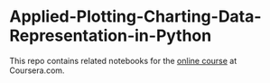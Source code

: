 # Applied-Plotting-Charting-Data-Representation-in-Python

This repo contains related notebooks for the [online course]([https://www.coursera.org/learn/python-plotting/home/welcome](https://www.coursera.org/learn/python-plotting/home/welcome)) at Coursera.com.